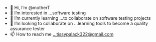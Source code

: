 - 👋 Hi, I’m @motherT
- 👀 I’m interested in ...software testing
- 🌱 I’m currently learning ...to collaborate on software testing projects
- 💞️ I’m looking to collaborate on ...learning tools to become a quality assurance tester
- 📫 How to reach me ...tissypalack322@gmail.com

<!---
motherT/motherT is a ✨ special ✨ repository because its `README.md` (this file) appears on your GitHub profile.
You can click the Preview link to take a look at your changes.
--->
